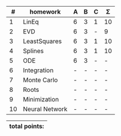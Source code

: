 
| #  |    homework                   | A | B | C | Σ   |
| -- | ----------------------------- | - | - | - | --- |
| 1  | LinEq                         | 6 | 3 | 1 | 10  |
| 2  | EVD                           | 6 | 3 | - |  9  |
| 3  | LeastSquares                  | 6 | 3 | 1 | 10  |
| 4  | Splines                       | 6 | 3 | 1 | 10  |
| 5  | ODE                           | 6 | 3 | - |  -  |
| 6  | Integration                   | - | - | - |  -  |
| 7  | Monte Carlo                   | - | - | - |  -  |
| 8  | Roots                         | - | - | - |  -  |
| 9  | Minimization                  | - | - | - |  -  |
| 10 | Neural Network                | - | - | - |  -  |
 

|                    total points:     |
| ------------------------------------ |